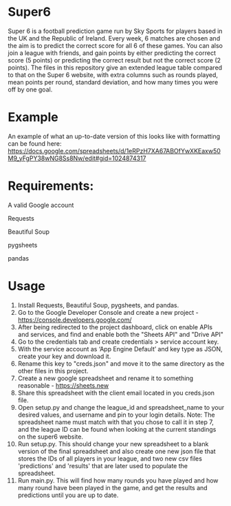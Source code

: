 # Super6
Super 6 is a football prediction game run by Sky Sports for players based in the UK and the Republic of Ireland. Every week, 6 matches are chosen and the aim is to predict the correct score for all 6 of these games. You can also join a league with friends, and gain points by either predicting the correct score (5 points) or predicting the correct result but not the correct score (2 points). The files in this repository give an extended league table compared to that on the Super 6 website, with extra columns such as rounds played, mean points per round, standard deviation, and how many times you were off by one goal.

# Example
An example of what an up-to-date version of this looks like with formatting can be found here: https://docs.google.com/spreadsheets/d/1eRPzH7XA67ABOfYwXKEaxw50M9_yFgPY38wNG8Ss8Nw/edit#gid=1024874317

# Requirements:
A valid Google account

Requests

Beautiful Soup

pygsheets

pandas

# Usage
1. Install Requests, Beautiful Soup, pygsheets, and pandas.
2. Go to the Google Developer Console and create a new project - https://console.developers.google.com/
3. After being redirected to the project dashboard, click on enable APIs and services, and find and enable both the "Sheets API" and "Drive API"
4. Go to the credentials tab and create credentials > service account key.
5. With the service account as ‘App Engine Default’ and key type as JSON, create your key and download it.
6. Rename this key to "creds.json" and move it to the same directory as the other files in this project.
7. Create a new google spreadsheet and rename it to something reasonable - https://sheets.new
8. Share this spreadsheet with the client email located in you creds.json file.
9. Open setup.py and change the league_id and spreadsheet_name to your desired values, and username and pin to your login details.
  Note: The spreadsheet name must match with that you chose to call it in step 7, and the league ID can be found when looking at the current standings on the super6 website.
10. Run setup.py. This should change your new spreadsheet to a blank version of the final spreadsheet and also create one new json file that stores the IDs of all players in your league, and two new csv files 'predictions' and 'results' that are later used to populate the spreadsheet.
11. Run main.py. This will find how many rounds you have played and how many round have been played in the game, and get the results and predictions until you are up to date.
